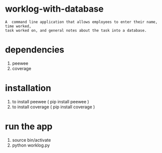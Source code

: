 # worklog-with-database
	A  command line application that allows employees to enter their name, time worked, 
	task worked on, and general notes about the task into a database. 

# dependencies
  1. peewee
  2. coverage


# installation
  1. to install peewee ( pip install peewee )
  2. to install coverage ( pip install coverage )

# run the app
  1. source bin/activate
  2. python worklog.py
